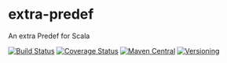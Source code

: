 # extra-predef
An extra Predef for Scala

[![Build Status](https://travis-ci.org/NthPortal/extra-predef.svg?branch=master)](https://travis-ci.org/NthPortal/extra-predef)
[![Coverage Status](https://coveralls.io/repos/github/NthPortal/extra-predef/badge.svg?branch=master)](https://coveralls.io/github/NthPortal/extra-predef?branch=master)
[![Maven Central](https://img.shields.io/maven-central/v/com.nthportal/extra-predef_2.12.svg)](https://mvnrepository.com/artifact/com.nthportal/extra-predef_2.12)
[![Versioning](https://img.shields.io/badge/versioning-semver%202.0.0-blue.svg)](http://semver.org/spec/v2.0.0.html)
